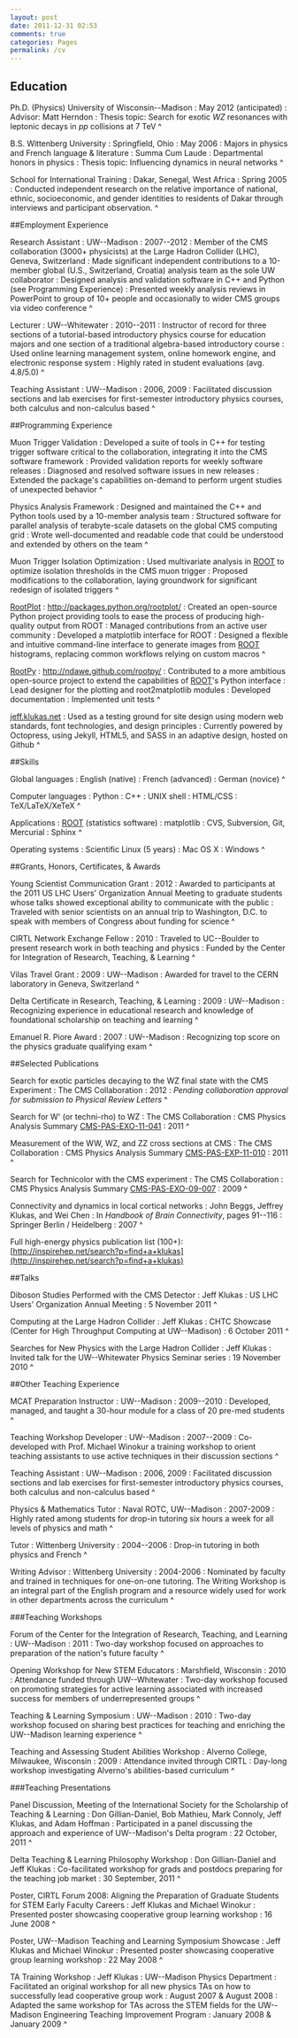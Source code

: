 ```yaml
---
layout: post
date: 2011-12-31 02:53
comments: true
categories: Pages
permalink: /cv
---
```


## Education

Ph.D. (Physics) University of Wisconsin--Madison
: May 2012 (anticipated)
: Advisor: Matt Herndon
: Thesis topic: Search for exotic *WZ* resonances with leptonic decays in *pp* collisions at 7 TeV
^

B.S. Wittenberg University
: Springfield, Ohio
: May 2006
: Majors in physics and French language & literature
: Summa Cum Laude
: Departmental honors in physics
: Thesis topic: Influencing dynamics in neural networks
^

School for International Training
: Dakar, Senegal, West Africa
: Spring 2005
: Conducted independent research on the relative importance of national, ethnic, socioeconomic, and gender identities to residents of Dakar through interviews and participant observation.
^

<!--- more --->

##Employment Experience

Research Assistant
: UW--Madison
: 2007--2012
: Member of the CMS collaboration (3000+ physicists) at the Large Hadron Collider (LHC), Geneva, Switzerland
: Made significant independent contributions to a 10-member global (U.S., Switzerland, Croatia) analysis team as the sole UW collaborator
: Designed analysis and validation software in C++ and Python (see Programming Experience)
: Presented weekly analysis reviews in PowerPoint to group of 10+ people and occasionally to wider CMS groups via video conference
^

Lecturer
: UW--Whitewater
: 2010--2011
: Instructor of record for three sections of a tutorial-based introductory physics course for education majors and one section of a traditional algebra-based introductory course
: Used online learning management system, online homework engine, and electronic response system
: Highly rated in student evaluations (avg. 4.8/5.0)
^

Teaching Assistant
: UW--Madison
: 2006, 2009
: Facilitated discussion sections and lab exercises for first-semester introductory physics courses, both calculus and non-calculus based
^

##Programming Experience

Muon Trigger Validation
: Developed a suite of tools in C++ for testing trigger software critical to the collaboration, integrating it into the CMS software framework
: Provided validation reports for weekly software releases
: Diagnosed and resolved software issues in new releases
: Extended the package's capabilities on-demand to perform urgent studies of unexpected behavior
^

Physics Analysis Framework
: Designed and maintained the C++ and Python tools used by a 10-member analysis team
: Structured software for parallel analysis of terabyte-scale datasets on the global CMS computing grid
: Wrote well-documented and readable code that could be understood and extended by others on the team
^

Muon Trigger Isolation Optimization
: Used multivariate analysis in [ROOT](http://root.cern.ch) to optimize isolation thresholds in the CMS muon trigger
: Proposed modifications to the collaboration, laying groundwork for significant redesign of isolated triggers
^

[RootPlot](http://packages.python.org/rootplot/)
: http://packages.python.org/rootplot/
: Created an open-source Python project providing tools to ease the process of producing high-quality output from ROOT
: Managed contributions from an active user community
: Developed a matplotlib interface for ROOT
: Designed a flexible and intuitive command-line interface to generate images from [ROOT](http://root.cern.ch) histograms, replacing common workflows relying on custom macros
^

[RootPy](http://ndawe.github.com/rootpy/)
: http://ndawe.github.com/rootpy/
: Contributed to a more ambitious open-source project to extend the capabilities of [ROOT](http://root.cern.ch)'s Python interface
: Lead designer for the plotting and root2matplotlib modules
: Developed documentation
: Implemented unit tests
^

[jeff.klukas.net](http://jeff.klukas.net)
: Used as a testing ground for site design using modern web standards, font technologies, and design principles
: Currently powered by Octopress, using Jekyll, HTML5, and SASS in an adaptive design, hosted on Github
^

##Skills

Global languages
: English (native)
: French (advanced)
: German (novice)
^

Computer languages
: Python
: C++
: UNIX shell
: HTML/CSS
: TeX/LaTeX/XeTeX
^

Applications
: [ROOT](http://root.cern.ch) (statistics software)
: matplotlib
: CVS, Subversion, Git, Mercurial
: Sphinx
^

Operating systems
: Scientific Linux (5 years)
: Mac OS X
: Windows
^

##Grants, Honors, Certificates, & Awards

Young Scientist Communication Grant
: 2012
: Awarded to participants at the 2011 US LHC Users' Organization Annual Meeting to graduate students whose talks showed exceptional ability to communicate with the public
: Traveled with senior scientists on an annual trip to Washington, D.C. to speak with members of Congress about funding for science
^

CIRTL Network Exchange Fellow
: 2010
: Traveled to UC--Boulder to present research work in both teaching and physics
: Funded by the Center for Integration of Research, Teaching, & Learning
^

Vilas Travel Grant
: 2009
: UW--Madison
: Awarded for travel to the CERN laboratory in Geneva, Switzerland
^

Delta Certificate in Research, Teaching, & Learning
: 2009
: UW--Madison
: Recognizing experience in educational research and knowledge of foundational scholarship on teaching and learning
^

Emanuel R. Piore Award
: 2007
: UW--Madison
: Recognizing top score on the physics graduate qualifying exam
^

##Selected Publications

Search for exotic particles decaying to the WZ final state with the CMS Experiment
: The CMS Collaboration
: 2012
: *Pending collaboration approval for submission to Physical Review Letters*
^

Search for W' (or techni-rho) to WZ
: The CMS Collaboration
: CMS Physics Analysis Summary [CMS-PAS-EXO-11-041](http://cdsweb.cern.ch/record/1377329)
: 2011
^

Measurement of the WW, WZ, and ZZ cross sections at CMS
: The CMS Collaboration
: CMS Physics Analysis Summary [CMS-PAS-EXP-11-010](http://cdsweb.cern.ch/record/1370067)
: 2011
^

Search for Technicolor with the CMS experiment
: The CMS Collaboration
: CMS Physics Analysis Summary [CMS-PAS-EXO-09-007](http://cdsweb.cern.ch/record/1194502)
: 2009
^

Connectivity and dynamics in local cortical networks
: John Beggs, Jeffrey Klukas, and Wei Chen
: In *Handbook of Brain Connectivity*, pages 91--116
: Springer Berlin / Heidelberg
: 2007
^

Full high-energy physics publication list (100+): [http://inspirehep.net/search?p=find+a+klukas](http://inspirehep.net/search?p=find+a+klukas)

##Talks

Diboson Studies Performed with the CMS Detector
: Jeff Klukas
: US LHC Users' Organization Annual Meeting
: 5 November 2011
^

Computing at the Large Hadron Collider
: Jeff Klukas
: CHTC Showcase (Center for High Throughput Computing at UW--Madison)
: 6 October 2011
^

Searches for New Physics with the Large Hadron Collider
: Jeff Klukas
: Invited talk for the UW--Whitewater Physics Seminar series
: 19 November 2010
^

##Other Teaching Experience

MCAT Preparation Instructor
: UW--Madison
: 2009--2010
: Developed, managed, and taught a 30-hour module for a class of 20 pre-med students
^

Teaching Workshop Developer
: UW--Madison
: 2007--2009
: Co-developed with Prof. Michael Winokur a training workshop to orient teaching assistants to use active techniques in their discussion sections
^

Teaching Assistant
: UW--Madison
: 2006, 2009
: Facilitated discussion sections and lab exercises for first-semester introductory physics courses, both calculus and non-calculus based
^

Physics & Mathematics Tutor
: Naval ROTC, UW--Madison
: 2007-2009
: Highly rated among students for drop-in tutoring six hours a week for all levels of physics and math
^

Tutor
: Wittenberg University
: 2004--2006
: Drop-in tutoring in both physics and French
^

Writing Advisor
: Wittenberg University
: 2004-2006
: Nominated by faculty and trained in techniques for one-on-one tutoring. The Writing Workshop is an integral part of the English program and a resource widely used for work in other departments across the curriculum
^

###Teaching Workshops

Forum of the Center for the Integration of Research, Teaching, and Learning
: UW--Madison
: 2011
: Two-day workshop focused on approaches to preparation of the nation's future faculty
^

Opening Workshop for New STEM Educators
: Marshfield, Wisconsin
: 2010
: Attendance funded through UW--Whitewater
: Two-day workshop focused on promoting strategies for active learning associated with increased success for members of underrepresented groups
^

Teaching & Learning Symposium
: UW--Madison
: 2010
: Two-day workshop focused on sharing best practices for teaching and enriching the UW--Madison learning experience
^

Teaching and Assessing Student Abilities Workshop
: Alverno College, Milwaukee, Wisconsin
: 2009
: Attendance invited through CIRTL
: Day-long workshop investigating Alverno's abilities-based curriculum
^

###Teaching Presentations

Panel Discussion, Meeting of the International Society for the Scholarship of Teaching & Learning
: Don Gillian-Daniel, Bob Mathieu, Mark Connoly, Jeff Klukas, and Adam Hoffman
: Participated in a panel discussing the approach and experience of UW--Madison's Delta program
: 22 October, 2011
^

Delta Teaching & Learning Philosophy Workshop
: Don Gillian-Daniel and Jeff Klukas
: Co-facilitated workshop for grads and postdocs preparing for the teaching job market
: 30 September, 2011
^

Poster, CIRTL Forum 2008: Aligning the Preparation of Graduate Students for STEM Early Faculty Careers
: Jeff Klukas and Michael Winokur
: Presented poster showcasing cooperative group learning workshop
: 16 June 2008
^

Poster, UW--Madison Teaching and Learning Symposium Showcase
: Jeff Klukas and Michael Winokur
: Presented poster showcasing cooperative group learning workshop
: 22 May 2008
^

TA Training Workshop
: Jeff Klukas
: UW--Madison Physics Department
: Facilitated an original workshop for all new physics TAs on how to successfully lead cooperative group work
: August 2007 & August 2008
: Adapted the same workshop for TAs across the STEM fields for the UW--Madison Engineering Teaching Improvement Program
: January 2008 & January 2009
^
